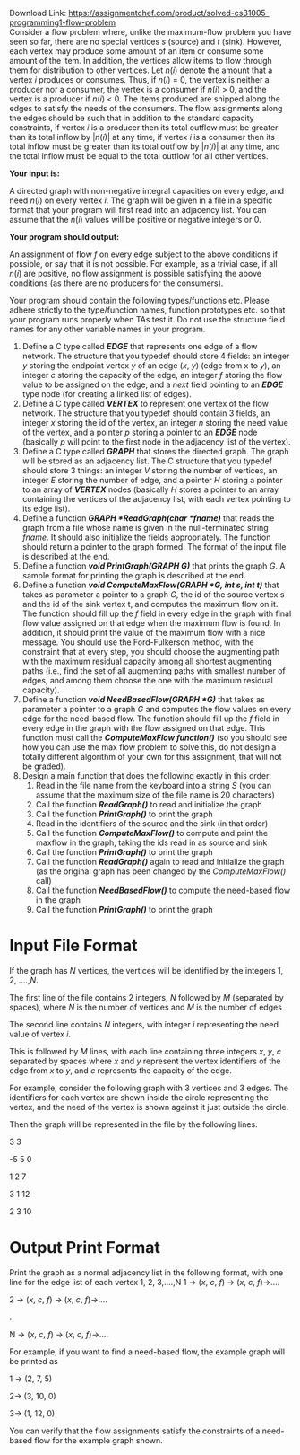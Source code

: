 Download Link: https://assignmentchef.com/product/solved-cs31005-programming1-flow-problem
<br>
Consider a flow problem where, unlike the maximum-flow problem you have seen so far, there are no special vertices <em>s</em> (source) and <em>t</em> (sink). However, each vertex may produce some amount of an item or consume some amount of the item. In addition, the vertices allow items to flow through them for distribution to other vertices. Let <em>n</em>(<em>i</em>) denote the amount that a vertex <em>i</em> produces or consumes. Thus, if <em>n</em>(<em>i</em>) = 0, the vertex is neither a producer nor a consumer, the vertex is a consumer if <em>n</em>(<em>i</em>) &gt; 0, and the vertex is a producer if <em>n</em>(<em>i</em>) &lt; 0. The items produced are shipped along the edges to satisfy the needs of the consumers. The flow assignments along the edges should be such that in addition to the standard capacity constraints, if vertex <em>i</em> is a producer then its total outflow must be greater than its total inflow by |<em>n</em>(<em>i</em>)| at any time, if vertex <em>i</em> is a consumer then its total inflow must be greater than its total outflow by |<em>n</em>(<em>i</em>)| at any time, and the total inflow must be equal to the total outflow for all other vertices.




<strong>Your input is: </strong>




A directed graph with non-negative integral capacities on every edge, and need <em>n</em>(<em>i</em>) on every vertex <em>i</em>. The graph will be given in a file in a specific format that your program will first read into an adjacency list. You can assume that the <em>n</em>(<em>i</em>) values will be positive or negative integers or 0.




<strong>Your program should output: </strong>




An assignment of flow <em>f</em> on every edge subject to the above conditions if possible, or say that it is not possible. For example, as a trivial case, if all <em>n</em>(<em>i</em>) are positive, no flow assignment is possible satisfying the above conditions (as there are no producers for the consumers).




Your program should contain the following types/functions etc. Please adhere strictly to the type/function names, function prototypes etc. so that your program runs properly when TAs test it. Do not use the structure field names for any other variable names in your program.




<ol>

 <li>Define a C type called <strong><em>EDGE</em></strong> that represents one edge of a flow network. The structure that you typedef should store 4 fields: an integer <em>y</em> storing the endpoint vertex <em>y</em> of an edge (<em>x</em>, <em>y</em>) (edge from x to <em>y</em>), an integer <em>c</em> storing the capacity of the edge, an integer <em>f</em> storing the flow value to be assigned on the edge, and a <em>next</em> field pointing to an <strong><em>EDGE</em></strong> type node (for creating a linked list of edges).</li>

 <li>Define a C type called <strong><em>VERTEX</em></strong> to represent one vertex of the flow network. The structure that you typedef should contain 3 fields, an integer <em>x</em> storing the id of the vertex, an integer <em>n</em> storing the need value of the vertex, and a pointer <em>p</em> storing a pointer to an <strong><em>EDGE</em></strong> node (basically <em>p</em> will point to the first node in the adjacency list of the vertex).</li>

 <li>Define a C type called <strong><em>GRAPH</em></strong> that stores the directed graph. The graph will be stored as an adjacency list. The C structure that you typedef should store 3 things: an integer <em>V</em> storing the number of vertices, an integer <em>E</em> storing the number of edge, and a pointer <em>H</em> storing a pointer to an array of <strong><em>VERTEX</em></strong> nodes (basically <em>H</em> stores a pointer to an array containing the vertices of the adjacency list, with each vertex pointing to its edge list).</li>

 <li>Define a function <strong><em>GRAPH *ReadGraph(char *fname)</em></strong> that reads the graph from a file whose name is given in the null-terminated string <em>fname</em>. It should also initialize the fields appropriately. The function should return a pointer to the graph formed. The format of the input file is described at the end.</li>

 <li>Define a function <strong><em>void PrintGraph(GRAPH G)</em></strong> that prints the graph <em>G</em>. A sample format for printing the graph is described at the end.</li>

 <li>Define a function <strong><em>void ComputeMaxFlow(GRAPH *G, int s, int t)</em></strong> that takes as parameter a pointer to a graph <em>G</em>, the id of the source vertex s and the id of the sink vertex t, and computes the maximum flow on it. The function should fill up the <em>f</em> field in every edge in the graph with final flow value assigned on that edge when the maximum flow is found. In addition, it should print the value of the maximum flow with a nice message. You should use the Ford-Fulkerson method, with the constraint that at every step, you should choose the augmenting path with the maximum residual capacity among all shortest augmenting paths (i.e., find the set of all augmenting paths with smallest number of edges, and among them choose the one with the maximum residual capacity).</li>

 <li>Define a function <strong><em>void NeedBasedFlow(GRAPH *G)</em></strong> that takes as parameter a pointer to a graph <em>G</em> and computes the flow values on every edge for the need-based flow. The function should fill up the <em>f</em> field in every edge in the graph with the flow assigned on that edge. This function must call the <strong><em>ComputeMaxFlow function()</em></strong> (so you should see how you can use the max flow problem to solve this, do not design a totally different algorithm of your own for this assignment, that will not be graded).</li>

 <li>Design a main function that does the following exactly in this order:

  <ol>

   <li>Read in the file name from the keyboard into a string <em>S</em> (you can assume that the maximum size of the file name is 20 characters)</li>

   <li>Call the function <strong><em>ReadGraph()</em></strong> to read and initialize the graph</li>

   <li>Call the function <strong><em>PrintGraph()</em></strong> to print the graph</li>

   <li>Read in the identifiers of the source and the sink (in that order)</li>

   <li>Call the function <strong><em>ComputeMaxFlow()</em></strong> to compute and print the maxflow in the graph, taking the ids read in as source and sink</li>

   <li>Call the function <strong><em>PrintGraph()</em></strong> to print the graph</li>

   <li>Call the function <strong><em>ReadGraph()</em></strong> again to read and initialize the graph (as the original graph has been changed by the <em>ComputeMaxFlow()</em> call)</li>

   <li>Call the function <strong><em>NeedBasedFlow()</em></strong> to compute the need-based flow in the graph</li>

   <li>Call the function <strong><em>PrintGraph()</em></strong> to print the graph</li>

  </ol></li>

</ol>




<h1>Input File Format</h1>

If the graph has <em>N</em> vertices, the vertices will be identified by the integers 1, 2, ….,<em>N</em>.

The first line of the file contains 2 integers, <em>N</em> followed by <em>M</em> (separated by spaces), where <em>N</em> is the number of vertices and <em>M</em> is the number of edges

The second line contains <em>N</em> integers, with integer <em>i</em> representing the need value of vertex <em>i</em>.

This is followed by <em>M</em> lines, with each line containing three integers <em>x</em>, <em>y</em>, <em>c</em> separated by spaces where <em>x</em> and <em>y</em> represent the vertex identifiers of the edge from <em>x</em> to <em>y</em>, and <em>c</em> represents the capacity of the edge.

For example, consider the following graph with 3 vertices and 3 edges. The identifiers for each vertex are shown inside the circle representing the vertex, and the need of the vertex is shown against it just outside the circle.

Then the graph will be represented in the file by the following lines:

3  3

-5  5  0

1  2  7

3  1  12

2  3  10

<strong> </strong>

<h1>Output Print Format</h1>

Print the graph as a normal adjacency list in the following format, with one line for the edge list of each vertex 1, 2, 3,….,N 1 -&gt; (<em>x</em>, <em>c</em>, <em>f</em>) -&gt; (<em>x</em>, <em>c</em>, <em>f</em>)-&gt;….

2 -&gt; (<em>x</em>, <em>c</em>, <em>f</em>) -&gt; (<em>x</em>, <em>c</em>, <em>f</em>)-&gt;….

.

N -&gt; (<em>x</em>, <em>c</em>, <em>f</em>) -&gt; (<em>x</em>, <em>c</em>, <em>f</em>)-&gt;….




For example, if you want to find a need-based flow, the example graph will be printed as

1 -&gt; (2, 7, 5)

2-&gt; (3, 10, 0)

3-&gt; (1, 12, 0)

You can verify that the flow assignments satisfy the constraints of a need-based flow for the example graph shown.